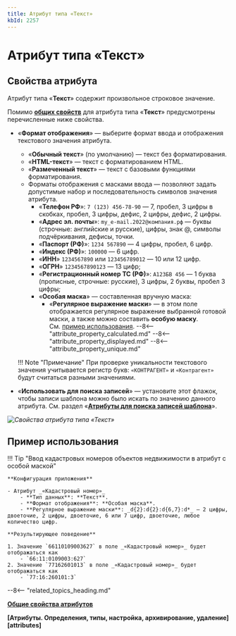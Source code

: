 ```yaml
---
title: Атрибут типа «Текст»
kbId: 2257
---
```


# Атрибут типа «Текст»

## Свойства атрибута

Атрибут типа «**Текст**» содержит произвольное строковое значение.

Помимо [**общих свойств**](attribute_common_properties.md) для атрибута типа «**Текст**» предусмотрены перечисленные ниже свойства.

- «**Формат отображения**» — выберите формат ввода и отображения текстового значения атрибута.
    - «**Обычный текст**» (по умолчанию) — текст без форматирования.
    - «**HTML-текст**» — текст с форматированием HTML.
    - «**Размеченный текст**» — текст с базовыми функциями форматирования.
    - Форматы отображения с масками ввода — позволяют задать допустимые набор и последовательность символов значения атрибута.
        - «**Телефон РФ**»: `7 (123) 456-78-90` — 7, пробел, 3 цифры в скобках, пробел, 3 цифры, дефис, 2 цифры, дефис, 2 цифры.
        - «**Адрес эл. почты**»: `my_e-mail.2022@компания.рф` — буквы (строчные: английские и русские), цифры, знак @, символы подчёркивания, дефисы, точки.
        - «**Паспорт (РФ)**»: `1234 567890` — 4 цифры, пробел, 6 цифр.
        - «**Индекс (РФ)**»: `100000` — 6 цифр.
        - «**ИНН**» `1234567890` или `123456789012` — 10 или 12 цифр.
        - «**ОГРН**» `1234567890123` — 13 цифр;
        - «**Регистрационный номер ТС (РФ)**»: `А123БВ 456` — 1 буква (прописные, строчные: русские), 3 цифры, 2 буквы, пробел 3 цифры;
        - «**Особая маска**» — составленная вручную маска:
            - «**Регулярное выражение маски**» — в этом поле отображается регулярное выражение выбранной готовой маски, а также можно составить **особую маску**. См. [пример использования](#пример-использования).
--8<-- "attribute_property_calculated.md"
--8<-- "attribute_property_displayed.md"
--8<-- "attribute_property_unique.md"

    !!! Note "Примечание"
        При проверке уникальности текстового значения учитывается регистр букв:
        `«КОНТРАГЕНТ»` и `«Контрагент»` будут считаться разными значениями.

- «**Использовать для поиска записей**» — установите этот флажок, чтобы записи шаблона можно было искать по значению данного атрибута. См. раздел «**[Атрибуты для поиска записей шаблона](searchable_attribute.md)**».

_![Свойства атрибута типа «Текст»](attribute_text_properties.png)_

## Пример использования

!!! Tip "Ввод кадастровых номеров объектов недвижимости в атрибут с особой маской"

    **Конфигурация приложения**

    - Атрибут _«Кадастровый номер»_
        - **Тип данных**: **Текст**.
        - **Формат отображения**: **Особая маска**.
        - **Регулярное выражение маски**: _d{2}:d{2}:d{6,7}:d*_ — 2 цифры, двоеточие, 2 цифры, двоеточие, 6 или 7 цифр, двоеточие, любое количество цифр.

    **Результирующее поведение**

    1. Значение `66110109003627` в поле _«Кадастровый номер»_ будет отображаться как
        - `66:11:0109003:627`
    2. Значение `77162601013` в поле _«Кадастровый номер»_ будет отображаться как
        - `77:16:260101:3`

--8<-- "related_topics_heading.md"

**[Общие свойства атрибутов](attribute_common_properties.md)**

**[Атрибуты. Определения, типы, настройка, архивирование, удаление][attributes]**
